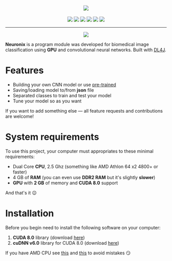 <div align="center">
<h1><img src="https://i.imgur.com/W1iyehs.png"></h1>
<img src="	https://img.shields.io/github/license/liashchynskyi/neuronix.svg">
<img src="https://img.shields.io/badge/java-1.8.0__151-lightgrey.svg">
<img src="https://img.shields.io/badge/nd4j-v.0.9.1-red.svg">
<img src="https://img.shields.io/badge/dl4j-v.0.9.1-orange.svg">
<img src="https://img.shields.io/badge/cuda-v8.0-blue.svg">
<img src="https://img.shields.io/badge/backend-cpu|gpu-green.svg">
</div>

---

<div align="center">
<img src="https://i.imgur.com/eO3iDfK.png">
</div>

**Neuronix** is a program module was developed for biomedical image classification using **GPU** and convolutional neural networks. Built with [DL4J](https://deeplearning4j.org/).

# Features

 - Building your own CNN model or use [pre-trained](https://github.com/liashchynskyi/neuronix/tree/master/pre_trained)
 - Saving/loading model to/from **json** file
 - Separated classes to train and test your model
 - Tune your model so as you want

If you want to add something else &mdash;  all feature requests and contributions are welcome!

# System requirements
To use this project, your computer must appropriates to these minimal requirements:

 - Dual Core **CPU**, 2.5 Ghz (something like AMD Athlon 64 x2 4800+ or faster)
 - 4 GB of **RAM** (you can even use **DDR2 RAM** but it's slightly **slower**)
 - **GPU** with **2 GB** of memory and **CUDA 8.0** support

And that's it :wink:

# Installation

Before you begin need to install the following software on your computer:

 1. **CUDA 8.0** library (download [here](https://developer.nvidia.com/cuda-toolkit-archive))
 2. **cuDNN v6.0** library for CUDA 8.0 (download [here](https://developer.nvidia.com/rdp/cudnn-archive))

If you have AMD CPU see [this](https://github.com/deeplearning4j/deeplearning4j/issues/4287) and [this](https://deeplearning4j.org/native#fallback-mode) to avoid mistakes :smirk: